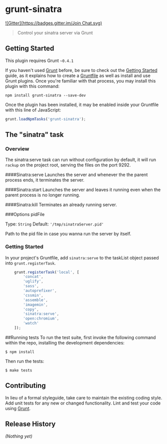 # grunt-sinatra
[![Gitter](https://badges.gitter.im/Join Chat.svg)](https://gitter.im/vjustov/grunt-sinatra?utm_source=badge&utm_medium=badge&utm_campaign=pr-badge&utm_content=badge)

> Control your sinatra server via Grunt

## Getting Started
This plugin requires Grunt `~0.4.1` 

If you haven't used [Grunt](http://gruntjs.com/) before, be sure to check out the [Getting Started](http://gruntjs.com/getting-started) guide, as it explains how to create a [Gruntfile](http://gruntjs.com/sample-gruntfile) as well as install and use Grunt plugins. Once you're familiar with that process, you may install this plugin with this command:

```shell
npm install grunt-sinatra --save-dev
```

Once the plugin has been installed, it may be enabled inside your Gruntfile with this line of JavaScript:

```js
grunt.loadNpmTasks('grunt-sinatra');
```

## The "sinatra" task

### Overview
The sinatra:serve task can run without configuration by default, it will run `rackup` on the project root, serving the files on the port 9292.

####Sinatra:serve
Launches the server and whenever the the parent process ends, it terminates the server.

####Sinatra:start
Launches the server and leaves it running even when the parent process is no longer running.

####Sinatra:kill
Terminates an already running server.

###Options
pidFile

Type: `String`
Default: `'/tmp/sinatraServer.pid'`

Path to the pid file in case you wanna run the server by itself.

### Getting Started
In your project's Gruntfile, add `sinatra:serve` to the taskList object passed into `grunt.registerTask`.

```js
	grunt.registerTask('local', [
		'concat',
		'uglify',
		'sass',
		'autoprefixer',
		'cssmin',
		'assemble',
		'imagemin',
		'copy',
		'sinatra:serve',
		'open:chromium',
		'watch'
	]);
```

##Running tests
To run the test suite, first invoke the following command within the repo, installing the development dependencies:
```shell
$ npm install
```
Then run the tests:
```shell
$ make tests
```

## Contributing
In lieu of a formal styleguide, take care to maintain the existing coding style. Add unit tests for any new or changed functionality. Lint and test your code using [Grunt](http://gruntjs.com/).

## Release History
_(Nothing yet)_
